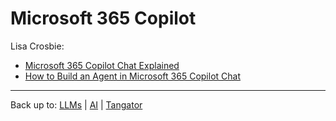 # Microsoft 365 Copilot

Lisa Crosbie:
- [Microsoft 365 Copilot Chat Explained](ms365-copilot-chat-explained.md)
- [How to Build an Agent in Microsoft 365 Copilot Chat](how-to-build-an-agent-chat.md)

----

Back up to: [LLMs](../index.md) | [AI](../../index.md) | [Tangator](../../../index.md)
